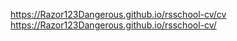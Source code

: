 https://Razor123Dangerous.github.io/rsschool-cv/cv
https://Razor123Dangerous.github.io/rsschool-cv/

